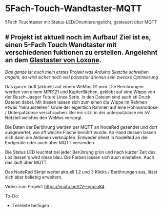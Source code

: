 # 5Fach-Touch-Wandtaster-MQTT
5Fach Touchtaster mit Status-LED/Orientierungslicht, gesteuert über MQTT

## # Projekt ist aktuell noch im Aufbau! Ziel ist es, einen 5-Fach Touch Wandtaster mit verschiedenen fuktionen zu erstellen. Angelehnt an dem [Glastaster von Loxone](https://shop.loxone.com/dede/touch-pure-tree-weiss.html). 
_Das ganze ist auch mein erstes Projekt was Arduino Sketche schreiben angeht, da wird sicher noch viel potenzial drinnen sein zwecks Optimierung_


Das ganze läuft (aktuell) auf einem WeMos D1 mini.
Die Berührungen werden von einem MPR121 und Kupferflächen, geklebt auf eine Wippe von der Busch-Jaeger Future Linea Serie. 
In den Dateien sind auch stl Druck Dateien dabei. Mit diesen lassen sich zum einen die Wippe im Rahmen etwas "herausstellen" sowie der eigentlich Rahmen auf eine Hohlwanddose / Unterputzdose verschrauben. 
Bei mir sitzt in der unterputzdose ein 5V Netzteil welches den WeMos versorgt.

Die Daten der Berührung werden per MQTT an NodeRed gesendet und dort ausgewertet, wie oft welche Fläche berührt wurde. An Hand dessen lassen sich dann die Aktionen verknüpfen. Entweder direkt in NodeRed an die Endgeräte oder auch über MQTT versenden.

Die Status LED leuchtet bei jeder Berührung grün und nach kurzer Zeit des Los lassen's wird diese blau. Die Farben lassen sich auch einstellen. Auch das läuft über MQTT.

Das NodeRed Skript wertet aktuell 1,2 und 3 Klicks / Berührungen aus, lässt sich aber beliebig erweitern. 

Video zum Projekt: https://youtu.be/CV--ynpiq84

To-Do:
- Teileliste beifügen
